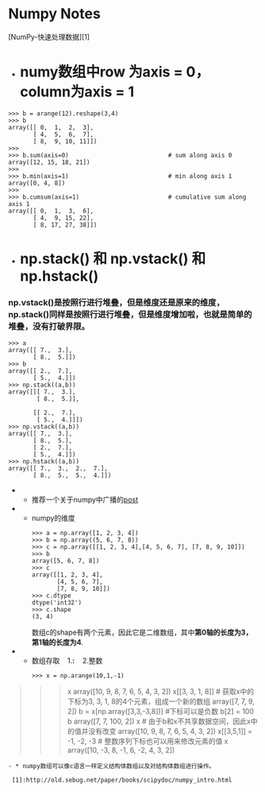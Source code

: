 # Numpy Notes
[NumPy-快速处理数据][1]


- # numy数组中row 为axis = 0，column为axis = 1
```
>>> b = arange(12).reshape(3,4)
>>> b
array([[ 0,  1,  2,  3],
       [ 4,  5,  6,  7],
       [ 8,  9, 10, 11]])
>>>
>>> b.sum(axis=0)                            # sum along axis 0
array([12, 15, 18, 21])
>>>
>>> b.min(axis=1)                            # min along axis 1
array([0, 4, 8])
>>>
>>> b.cumsum(axis=1)                         # cumulative sum along axis 1
array([[ 0,  1,  3,  6],
       [ 4,  9, 15, 22],
       [ 8, 17, 27, 38]])
```
- # np.stack() 和 np.vstack() 和 np.hstack()
### np.vstack()是按照行进行堆叠，但是维度还是原来的维度，np.stack()同样是按照行进行堆叠，但是维度增加啦，也就是简单的堆叠，没有打破界限。
```
>>> a
array([[ 7.,  3.],
       [ 8.,  5.]])
>>> b
array([[ 2.,  7.],
       [ 5.,  4.]])
>>> np.stack((a,b))
array([[[ 7.,  3.],
        [ 8.,  5.]],

       [[ 2.,  7.],
        [ 5.,  4.]]])
>>> np.vstack((a,b))
array([[ 7.,  3.],
       [ 8.,  5.],
       [ 2.,  7.],
       [ 5.,  4.]])
>>> np.hstack((a,b))
array([[ 7.,  3.,  2.,  7.],
       [ 8.,  5.,  5.,  4.]])
```
- * 推荐一个关于numpy中广播的[post](http://blog.csdn.net/yangnanhai93/article/details/50127747)
- * numpy的维度
    ```
    >>> a = np.array([1, 2, 3, 4])
    >>> b = np.array((5, 6, 7, 8))
    >>> c = np.array([[1, 2, 3, 4],[4, 5, 6, 7], [7, 8, 9, 10]])
    >>> b
    array([5, 6, 7, 8])
    >>> c
    array([[1, 2, 3, 4],
           [4, 5, 6, 7],
           [7, 8, 9, 10]])
    >>> c.dtype
    dtype('int32')
    >>> c.shape
    (3, 4)
    ```
    数组c的shape有两个元素，因此它是二维数组，其中**第0轴的长度为3，第1轴的长度为4**.
- * 数组存取
    1.**:**
    2.整数
    ```
    >>> x = np.arange(10,1,-1)
>>> x
array([10,  9,  8,  7,  6,  5,  4,  3,  2])
>>> x[[3, 3, 1, 8]] # 获取x中的下标为3, 3, 1, 8的4个元素，组成一个新的数组
array([7, 7, 9, 2])
>>> b = x[np.array([3,3,-3,8])]  #下标可以是负数
>>> b[2] = 100
>>> b
array([7, 7, 100, 2])
>>> x   # 由于b和x不共享数据空间，因此x中的值并没有改变
array([10,  9,  8,  7,  6,  5,  4,  3,  2])
>>> x[[3,5,1]] = -1, -2, -3 # 整数序列下标也可以用来修改元素的值
>>> x
array([10, -3,  8, -1,  6, -2,  4,  3,  2])
```
- * numpy数组可以像c语言一样定义结构体数组以及对结构体数组进行操作。
    
 [1]:http://old.sebug.net/paper/books/scipydoc/numpy_intro.html
